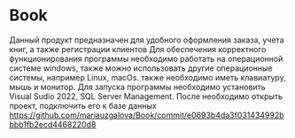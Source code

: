 # Book
Данный продукт предназначен для удобного оформления заказа, учета книг, а также регистрации клиентов
Для обеспечения корректного функционирования программы необходимо работать на операционной системе windows, 
также можно использовать другие операционные системы, например Linux, macOs. 
также необходимо иметь клавиатуру, мышь и монитор.
Для запуска программы необходимо установить Visual Sudio 2022, SQL Server Management. После необходимо открыть проект, подключить его к базе данных
https://github.com/mariauzgalova/Book/commit/e0693b4da3f031434992bbbb1fb2ecd4468220d8


